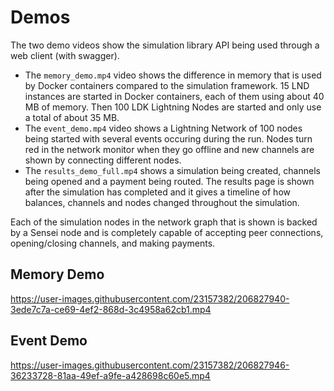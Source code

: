 # Demos
The two demo videos show the simulation library API being used through a web client (with swagger).
- The `memory_demo.mp4` video shows the difference in memory that is used by Docker containers compared to the simulation framework. 15 LND instances are started in Docker containers, each of them using about 40 MB of memory. Then 100 LDK Lightning Nodes are started and only use a total of about 35 MB.
- The `event_demo.mp4` video shows a Lightning Network of 100 nodes being started with several events occuring during the run. Nodes turn red in the network monitor when they go offline and new channels are shown by connecting different nodes.
- The `results_demo_full.mp4` shows a simulation being created, channels being opened and a payment being routed. The results page is shown after the simulation has completed and it gives a timeline of how balances, channels and nodes changed throughout the simulation.

Each of the simulation nodes in the network graph that is shown is backed by a Sensei node and is completely capable of accepting peer connections, opening/closing channels, and making payments.

## Memory Demo
https://user-images.githubusercontent.com/23157382/206827940-3ede7c7a-ce69-4ef2-868d-3c4958a62cb1.mp4

## Event Demo
https://user-images.githubusercontent.com/23157382/206827946-36233728-81aa-49ef-a9fe-a428698c60e5.mp4
